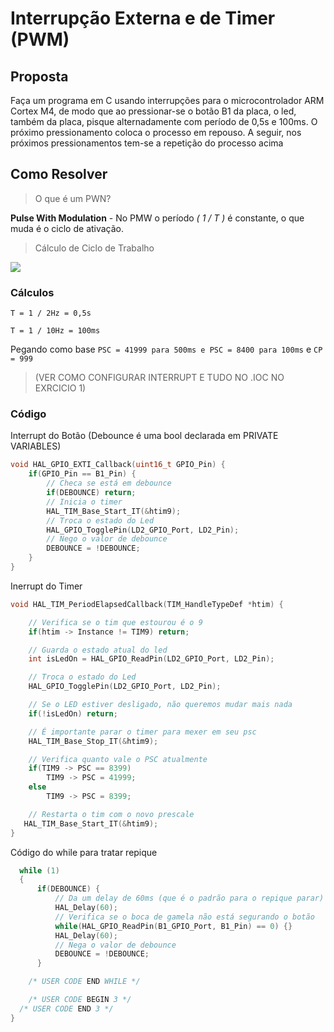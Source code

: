 # Interrupção Externa e de Timer (PWM)

## Proposta 

Faça um programa em C usando interrupções para o microcontrolador ARM Cortex M4, de modo que ao pressionar-se o botão B1 da placa, o led, também da placa,
pisque alternadamente com período de 0,5s e 100ms. O próximo pressionamento coloca o processo em repouso. A seguir, nos próximos pressionamentos tem-se a repetição
do processo acima

## Como Resolver

> O que é um PWN?

**Pulse With Modulation** - No PMW o período _( 1 / T )_ é constante, o que muda é o ciclo de ativação.

> Cálculo de Ciclo de Trabalho

![](https://latex.codecogs.com/png.image?\dpi{110}\bg{white}\delta_{%}=&space;\frac{T_{on}}{T}&space;100%)

### Cálculos

`T = 1 / 2Hz = 0,5s`

`T = 1 / 10Hz = 100ms`

Pegando como base `PSC = 41999 para 500ms e PSC = 8400 para 100ms` e `CP = 999`



> (VER COMO CONFIGURAR INTERRUPT E TUDO NO .IOC NO EXRCICIO 1)

### Código

Interrupt do Botão (Debounce é uma bool declarada em PRIVATE VARIABLES)

```c
void HAL_GPIO_EXTI_Callback(uint16_t GPIO_Pin) {
	if(GPIO_Pin == B1_Pin) {
		// Checa se está em debounce
		if(DEBOUNCE) return;
		// Inicia o timer
		HAL_TIM_Base_Start_IT(&htim9);
		// Troca o estado do Led
		HAL_GPIO_TogglePin(LD2_GPIO_Port, LD2_Pin);
		// Nego o valor de debounce
		DEBOUNCE = !DEBOUNCE;
	}
}
```

Inerrupt do Timer 

```c
void HAL_TIM_PeriodElapsedCallback(TIM_HandleTypeDef *htim) {

	// Verifica se o tim que estourou é o 9
	if(htim -> Instance != TIM9) return;

	// Guarda o estado atual do led
	int isLedOn = HAL_GPIO_ReadPin(LD2_GPIO_Port, LD2_Pin);

	// Troca o estado do Led
    HAL_GPIO_TogglePin(LD2_GPIO_Port, LD2_Pin);

    // Se o LED estiver desligado, não queremos mudar mais nada
	if(!isLedOn) return;

	// É importante parar o timer para mexer em seu psc
	HAL_TIM_Base_Stop_IT(&htim9);

	// Verifica quanto vale o PSC atualmente
	if(TIM9 -> PSC == 8399)
		TIM9 -> PSC = 41999;
	else
		TIM9 -> PSC = 8399;

	// Restarta o tim com o novo prescale
   HAL_TIM_Base_Start_IT(&htim9);
}
```

Código do while para tratar repique

```c
  while (1)
  {
	  if(DEBOUNCE) {
	      // Da um delay de 60ms (que é o padrão para o repique parar)
	      HAL_Delay(60);
	      // Verifica se o boca de gamela não está segurando o botão
	      while(HAL_GPIO_ReadPin(B1_GPIO_Port, B1_Pin) == 0) {}
	      HAL_Delay(60);
	      // Nega o valor de debounce
	      DEBOUNCE = !DEBOUNCE;
	  }

    /* USER CODE END WHILE */

    /* USER CODE BEGIN 3 */
  /* USER CODE END 3 */
}
```
